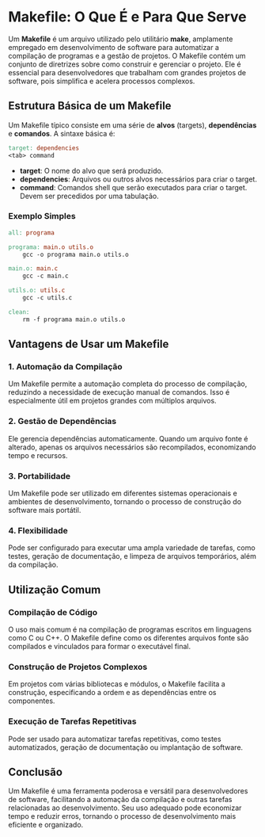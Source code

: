 # Makefile: O Que É e Para Que Serve

Um **Makefile** é um arquivo utilizado pelo utilitário **make**, amplamente empregado em desenvolvimento de software para automatizar a compilação de programas e a gestão de projetos. O Makefile contém um conjunto de diretrizes sobre como construir e gerenciar o projeto. Ele é essencial para desenvolvedores que trabalham com grandes projetos de software, pois simplifica e acelera processos complexos.

## Estrutura Básica de um Makefile

Um Makefile típico consiste em uma série de **alvos** (targets), **dependências** e **comandos**. A sintaxe básica é:

```makefile
target: dependencies
<tab> command
```

- **target**: O nome do alvo que será produzido.
- **dependencies**: Arquivos ou outros alvos necessários para criar o target.
- **command**: Comandos shell que serão executados para criar o target. Devem ser precedidos por uma tabulação.

### Exemplo Simples

```makefile
all: programa

programa: main.o utils.o
    gcc -o programa main.o utils.o

main.o: main.c
    gcc -c main.c

utils.o: utils.c
    gcc -c utils.c

clean:
    rm -f programa main.o utils.o
```

## Vantagens de Usar um Makefile

### 1. Automação da Compilação

Um Makefile permite a automação completa do processo de compilação, reduzindo a necessidade de execução manual de comandos. Isso é especialmente útil em projetos grandes com múltiplos arquivos.

### 2. Gestão de Dependências

Ele gerencia dependências automaticamente. Quando um arquivo fonte é alterado, apenas os arquivos necessários são recompilados, economizando tempo e recursos.

### 3. Portabilidade

Um Makefile pode ser utilizado em diferentes sistemas operacionais e ambientes de desenvolvimento, tornando o processo de construção do software mais portátil.

### 4. Flexibilidade

Pode ser configurado para executar uma ampla variedade de tarefas, como testes, geração de documentação, e limpeza de arquivos temporários, além da compilação.

## Utilização Comum

### Compilação de Código

O uso mais comum é na compilação de programas escritos em linguagens como C ou C++. O Makefile define como os diferentes arquivos fonte são compilados e vinculados para formar o executável final.

### Construção de Projetos Complexos

Em projetos com várias bibliotecas e módulos, o Makefile facilita a construção, especificando a ordem e as dependências entre os componentes.

### Execução de Tarefas Repetitivas

Pode ser usado para automatizar tarefas repetitivas, como testes automatizados, geração de documentação ou implantação de software.

## Conclusão

Um Makefile é uma ferramenta poderosa e versátil para desenvolvedores de software, facilitando a automação da compilação e outras tarefas relacionadas ao desenvolvimento. Seu uso adequado pode economizar tempo e reduzir erros, tornando o processo de desenvolvimento mais eficiente e organizado.